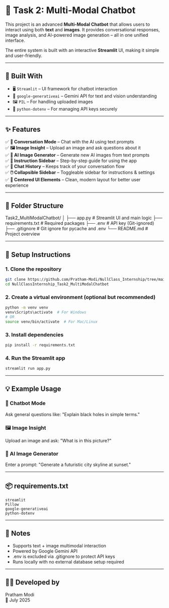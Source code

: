 # 🤖 Task 2: Multi-Modal Chatbot

This project is an advanced **Multi-Modal Chatbot** that allows users to interact using both **text** and **images**. It provides conversational responses, image analysis, and AI-powered image generation – all in one unified interface.

The entire system is built with an interactive **Streamlit** UI, making it simple and user-friendly.

---

## 🚀 Built With

- 🖥️ `Streamlit` – UI framework for chatbot interaction  
- 🧠 `google-generativeai` – Gemini API for text and vision understanding  
- 🖼️ `PIL` – For handling uploaded images  
- 🔐 `python-dotenv` – For managing API keys securely  

---

## ✨ Features

✅ **💬 Conversation Mode** – Chat with the AI using text prompts  
✅ **🖼️ Image Insight** – Upload an image and ask questions about it  
✅ **🎨 AI Image Generator** – Generate new AI images from text prompts  
✅ **📜 Instruction Sidebar** – Step-by-step guide for using the app  
✅ **📂 Chat History** – Keeps track of your conversation flow  
✅ **🖱️ Collapsible Sidebar** – Toggleable sidebar for instructions & settings  
✅ **🎯 Centered UI Elements** – Clean, modern layout for better user experience  

---

## 🧱 Folder Structure

Task2_MultiModalChatbot/
│
├── app.py              # Streamlit UI and main logic
├── requirements.txt    # Required packages
├── .env                # API key (Git-ignored)
├── .gitignore          # Git ignore for pycache and .env
└── README.md           # Project overview

---

## 🔧 Setup Instructions

### 1. Clone the repository

```bash
git clone https://github.com/Pratham-Modi/NullClass_Internship/tree/main/Task2_MultiModalChatbot
cd NullClassInternship_Task2_MultiModalChatbot
```

### 2. Create a virtual environment (optional but recommended)

```bash
python -m venv venv
venv\Scripts\activate  # For Windows
# OR
source venv/bin/activate  # For Mac/Linux
```

### 3. Install dependencies

```bash
pip install -r requirements.txt
```

### 4. Run the Streamlit app

```bash
streamlit run app.py
```

---


## 💡 Example Usage

### 💬 Chatbot Mode

Ask general questions like:
"Explain black holes in simple terms."

### 🖼️ Image Insight

Upload an image and ask:
"What is in this picture?"

### 🎨 AI Image Generator

Enter a prompt:
"Generate a futuristic city skyline at sunset."

---

## 📦 requirements.txt

```
streamlit
Pillow
google-generativeai
python-dotenv
```

---

## 📌 Notes

- Supports text + image multimodal interaction
- Powered by Google Gemini API
- .env is excluded via .gitignore to protect API keys
- Runs locally with no external database setup required

---

## 👨‍💻 Developed by

Pratham Modi   
📅 July 2025